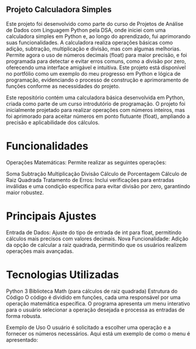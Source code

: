 ## Projeto Calculadora Simples
Este projeto foi desenvolvido como parte do curso de Projetos de Análise de Dados com Linguagem Python pela DSA, onde iniciei com uma calculadora simples em Python e, ao longo do aprendizado, fui aprimorando suas funcionalidades. A calculadora realiza operações básicas como adição, subtração, multiplicação e divisão, mas com algumas melhorias. Permite agora o uso de números decimais (float) para maior precisão, e foi programada para detectar e evitar erros comuns, como a divisão por zero, oferecendo uma interface amigável e intuitiva. Este projeto está disponível no portfólio como um exemplo do meu progresso em Python e lógica de programação, evidenciando o processo de construção e aprimoramento de funções conforme as necessidades do projeto.

Este repositório contém uma calculadora básica desenvolvida em Python, criada como parte de um curso introdutório de programação. O projeto foi inicialmente projetado para realizar operações com números inteiros, mas foi aprimorado para aceitar números em ponto flutuante (float), ampliando a precisão e aplicabilidade dos cálculos.

# Funcionalidades
Operações Matemáticas: Permite realizar as seguintes operações:

Soma
Subtração
Multiplicação
Divisão
Cálculo de Porcentagem
Cálculo de Raiz Quadrada
Tratamento de Erros: Inclui verificações para entradas inválidas e uma condição específica para evitar divisão por zero, garantindo maior robustez.

# Principais Ajustes
Entrada de Dados: Ajuste do tipo de entrada de int para float, permitindo cálculos mais precisos com valores decimais.
Nova Funcionalidade: Adição da opção de calcular a raiz quadrada, permitindo que os usuários realizem operações mais avançadas.

# Tecnologias Utilizadas
Python 3
Biblioteca Math (para cálculos de raiz quadrada)
Estrutura do Código
O código é dividido em funções, cada uma responsável por uma operação matemática específica. O programa apresenta um menu interativo para o usuário selecionar a operação desejada e processa as entradas de forma robusta.

Exemplo de Uso
O usuário é solicitado a escolher uma operação e a fornecer os números necessários. Aqui está um exemplo de como o menu é apresentado:
